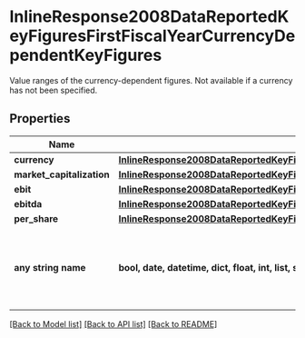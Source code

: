 # InlineResponse2008DataReportedKeyFiguresFirstFiscalYearCurrencyDependentKeyFigures

Value ranges of the currency-dependent figures. Not available if a currency has not been specified.

## Properties
Name | Type | Description | Notes
------------ | ------------- | ------------- | -------------
**currency** | [**InlineResponse2008DataReportedKeyFiguresFirstFiscalYearCurrencyDependentKeyFiguresCurrency**](InlineResponse2008DataReportedKeyFiguresFirstFiscalYearCurrencyDependentKeyFiguresCurrency.md) |  | [optional] 
**market_capitalization** | [**InlineResponse2008DataReportedKeyFiguresFirstFiscalYearCurrencyDependentKeyFiguresMarketCapitalization**](InlineResponse2008DataReportedKeyFiguresFirstFiscalYearCurrencyDependentKeyFiguresMarketCapitalization.md) |  | [optional] 
**ebit** | [**InlineResponse2008DataReportedKeyFiguresFirstFiscalYearCurrencyDependentKeyFiguresEbit**](InlineResponse2008DataReportedKeyFiguresFirstFiscalYearCurrencyDependentKeyFiguresEbit.md) |  | [optional] 
**ebitda** | [**InlineResponse2008DataReportedKeyFiguresFirstFiscalYearCurrencyDependentKeyFiguresEbitda**](InlineResponse2008DataReportedKeyFiguresFirstFiscalYearCurrencyDependentKeyFiguresEbitda.md) |  | [optional] 
**per_share** | [**InlineResponse2008DataReportedKeyFiguresFirstFiscalYearCurrencyDependentKeyFiguresPerShare**](InlineResponse2008DataReportedKeyFiguresFirstFiscalYearCurrencyDependentKeyFiguresPerShare.md) |  | [optional] 
**any string name** | **bool, date, datetime, dict, float, int, list, str, none_type** | any string name can be used but the value must be the correct type | [optional]

[[Back to Model list]](../README.md#documentation-for-models) [[Back to API list]](../README.md#documentation-for-api-endpoints) [[Back to README]](../README.md)


